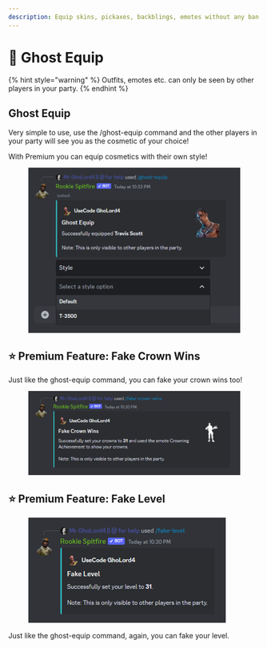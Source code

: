 ```yaml
---
description: Equip skins, pickaxes, backblings, emotes without any ban risk!
---
```


# 👻 Ghost Equip

{% hint style="warning" %}
Outfits, emotes etc. can only be seen by other players in your party.
{% endhint %}

## Ghost Equip

Very simple to use, use the /ghost-equip command and the other players in your party will see you as the cosmetic of your choice!

With Premium you can equip cosmetics with their own style!

<figure><img src="../.gitbook/assets/ghost-equip-with-style.png" alt="Ghost Equip with Styles"><figcaption></figcaption></figure>

## :star: Premium Feature: Fake Crown Wins

Just like the ghost-equip command, you can fake your crown wins too!

<figure><img src="../.gitbook/assets/fake-crown-wins.png" alt="Fake Crown Wins"><figcaption></figcaption></figure>

## :star: Premium Feature: Fake Level

<figure><img src="../.gitbook/assets/fake-level.png" alt="Fake Level"><figcaption></figcaption></figure>

Just like the ghost-equip command, again, you can fake your level.
